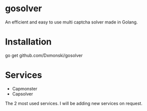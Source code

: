 # gosolver
An efficient and easy to use multi captcha solver made in Golang.

# Installation

go get github.com/Dxmonski/gosolver

# Services

- Capmonster
- Capsolver
  
The 2 most used services. I will be adding new services on request.
